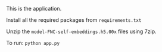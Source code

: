 This is the application.

Install all the required packages from ``requirements.txt``

Unzip the ``model-FNC-self-embeddings.h5.00x`` files using 7zip.

To run: ``python app.py``
